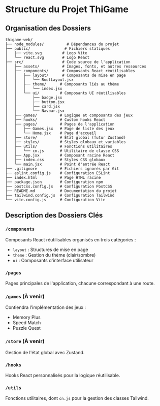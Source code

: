 # Structure du Projet ThiGame

## Organisation des Dossiers

```
thigame-web/
├── node_modules/          # Dépendances du projet
├── public/               # Fichiers statiques
│   ├── vite.svg         # Logo Vite
│   └── react.svg        # Logo React
├── src/                 # Code source de l'application
│   ├── assets/          # Images, fonts, et autres ressources
│   ├── components/      # Composants React réutilisables
│   │   ├── layout/      # Composants de mise en page
│   │   │   └── RootLayout.jsx
│   │   ├── theme/      # Composants liés au thème
│   │   │   └── index.jsx
│   │   └── ui/         # Composants UI réutilisables
│   │       ├── badge.jsx
│   │       ├── button.jsx
│   │       ├── card.jsx
│   │       └── Navbar.jsx
│   ├── games/          # Logique et composants des jeux
│   ├── hooks/          # Custom hooks React
│   ├── pages/          # Pages de l'application
│   │   ├── Games.jsx   # Page de liste des jeux
│   │   └── Home.jsx    # Page d'accueil
│   ├── store/          # État global (futur Zustand)
│   ├── styles/         # Styles globaux et variables
│   ├── utils/          # Fonctions utilitaires
│   │   └── cn.js       # Utilitaire de classe CSS
│   ├── App.jsx         # Composant racine React
│   ├── index.css       # Styles CSS globaux
│   └── main.jsx        # Point d'entrée React
├── .gitignore          # Fichiers ignorés par Git
├── eslint.config.js    # Configuration ESLint
├── index.html          # Page HTML racine
├── package.json        # Configuration npm
├── postcss.config.js   # Configuration PostCSS
├── README.md           # Documentation du projet
├── tailwind.config.js  # Configuration Tailwind
└── vite.config.js      # Configuration Vite
```

## Description des Dossiers Clés

### `/components`

Composants React réutilisables organisés en trois catégories :

- `layout` : Structures de mise en page
- `theme` : Gestion du thème (clair/sombre)
- `ui` : Composants d'interface utilisateur

### `/pages`

Pages principales de l'application, chacune correspondant à une route.

### `/games` (À venir)

Contiendra l'implémentation des jeux :

- Memory Plus
- Speed Match
- Puzzle Quest

### `/store` (À venir)

Gestion de l'état global avec Zustand.

### `/hooks`

Hooks React personnalisés pour la logique réutilisable.

### `/utils`

Fonctions utilitaires, dont `cn.js` pour la gestion des classes Tailwind.
